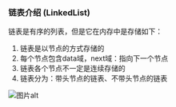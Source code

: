 ### 链表介绍 (LinkedList)

链表是有序的列表，但是它在内存中是存储如下：
1. 链表是以节点的方式存储的
2. 每个节点包含data域，next域：指向下一个节点
3. 链表各个节点不一定是连续存储的
4. 链表分为：带头节点的链表、不带头节点的链表

![图片alt](C:\Users\DPF\IdeaProjects\data-strtucture\src\main\resources\imgs\car.jpg "图片title")